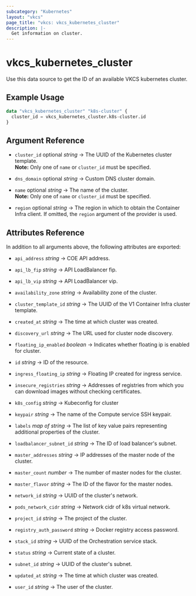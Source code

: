 ```yaml
---
subcategory: "Kubernetes"
layout: "vkcs"
page_title: "vkcs: vkcs_kubernetes_cluster"
description: |-
  Get information on cluster.
---
```


# vkcs_kubernetes_cluster

Use this data source to get the ID of an available VKCS kubernetes cluster.

## Example Usage
```terraform
data "vkcs_kubernetes_cluster" "k8s-cluster" {
  cluster_id = vkcs_kubernetes_cluster.k8s-cluster.id
}
```

## Argument Reference
- `cluster_id` optional *string* &rarr;  The UUID of the Kubernetes cluster template. <br>**Note:** Only one of `name` or `cluster_id` must be specified.

- `dns_domain` optional *string* &rarr;  Custom DNS cluster domain.

- `name` optional *string* &rarr;  The name of the cluster. <br>**Note:** Only one of `name` or `cluster_id` must be specified.

- `region` optional *string* &rarr;  The region in which to obtain the Container Infra client. If omitted, the `region` argument of the provider is used.


## Attributes Reference
In addition to all arguments above, the following attributes are exported:
- `api_address` *string* &rarr;  COE API address.

- `api_lb_fip` *string* &rarr;  API LoadBalancer fip.

- `api_lb_vip` *string* &rarr;  API LoadBalancer vip.

- `availability_zone` *string* &rarr;  Availability zone of the cluster.

- `cluster_template_id` *string* &rarr;  The UUID of the V1 Container Infra cluster template.

- `created_at` *string* &rarr;  The time at which cluster was created.

- `discovery_url` *string* &rarr;  The URL used for cluster node discovery.

- `floating_ip_enabled` *boolean* &rarr;  Indicates whether floating ip is enabled for cluster.

- `id` *string* &rarr;  ID of the resource.

- `ingress_floating_ip` *string* &rarr;  Floating IP created for ingress service.

- `insecure_registries` *string* &rarr;  Addresses of registries from which you can download images without checking certificates.

- `k8s_config` *string* &rarr;  Kubeconfig for cluster

- `keypair` *string* &rarr;  The name of the Compute service SSH keypair.

- `labels` *map of* *string* &rarr;  The list of key value pairs representing additional properties of the cluster.

- `loadbalancer_subnet_id` *string* &rarr;  The ID of load balancer's subnet.

- `master_addresses` *string* &rarr;  IP addresses of the master node of the cluster.

- `master_count` *number* &rarr;  The number of master nodes for the cluster.

- `master_flavor` *string* &rarr;  The ID of the flavor for the master nodes.

- `network_id` *string* &rarr;  UUID of the cluster's network.

- `pods_network_cidr` *string* &rarr;  Network cidr of k8s virtual network.

- `project_id` *string* &rarr;  The project of the cluster.

- `registry_auth_password` *string* &rarr;  Docker registry access password.

- `stack_id` *string* &rarr;  UUID of the Orchestration service stack.

- `status` *string* &rarr;  Current state of a cluster.

- `subnet_id` *string* &rarr;  UUID of the cluster's subnet.

- `updated_at` *string* &rarr;  The time at which cluster was created.

- `user_id` *string* &rarr;  The user of the cluster.


